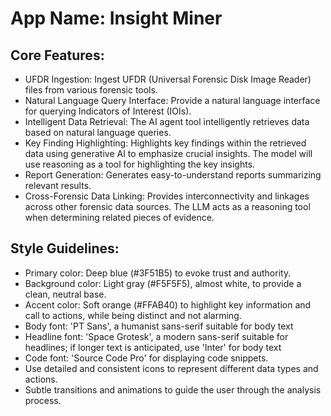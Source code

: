 # **App Name**: Insight Miner

## Core Features:

- UFDR Ingestion: Ingest UFDR (Universal Forensic Disk Image Reader) files from various forensic tools.
- Natural Language Query Interface: Provide a natural language interface for querying Indicators of Interest (IOIs).
- Intelligent Data Retrieval: The AI agent tool intelligently retrieves data based on natural language queries.
- Key Finding Highlighting: Highlights key findings within the retrieved data using generative AI to emphasize crucial insights.  The model will use reasoning as a tool for highlighting the key insights.
- Report Generation: Generates easy-to-understand reports summarizing relevant results.
- Cross-Forensic Data Linking: Provides interconnectivity and linkages across other forensic data sources.  The LLM acts as a reasoning tool when determining related pieces of evidence.

## Style Guidelines:

- Primary color: Deep blue (#3F51B5) to evoke trust and authority.
- Background color: Light gray (#F5F5F5), almost white, to provide a clean, neutral base.
- Accent color: Soft orange (#FFAB40) to highlight key information and call to actions, while being distinct and not alarming.
- Body font: 'PT Sans', a humanist sans-serif suitable for body text
- Headline font: 'Space Grotesk', a modern sans-serif suitable for headlines; if longer text is anticipated, use 'Inter' for body text
- Code font: 'Source Code Pro' for displaying code snippets.
- Use detailed and consistent icons to represent different data types and actions.
- Subtle transitions and animations to guide the user through the analysis process.